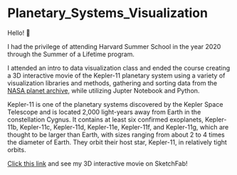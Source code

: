 # Planetary_Systems_Visualization

Hello! 👋

I had the privilege of attending Harvard Summer School in the year 2020 through the Summer of a Lifetime program. 

I attended an intro to data visualization class and ended the course creating a 3D interactive movie of the Kepler-11 planetary system using a variety of visualization libraries and methods, gathering and sorting data from the [NASA planet archive](https://exoplanetarchive.ipac.caltech.edu/), while utilizing Jupter Notebook and Python.

Kepler-11 is one of the planetary systems discovered by the Kepler Space Telescope and is located 2,000 light-years away from Earth in the constellation Cygnus.
It contains at least six confirmed exoplanets, Kepler-11b, Kepler-11c, Kepler-11d, Kepler-11e, Kepler-11f, and Kepler-11g, which are thought to be larger than Earth, with sizes ranging from about 2 to 4 times the diameter of Earth. They orbit their host star, Kepler-11, in relatively tight orbits. 

[Click this link](https://sketchfab.com/3d-models/planet-system-bca11277cd2b4b079128997aa643a81a) and see my 3D interactive movie on SketchFab!
